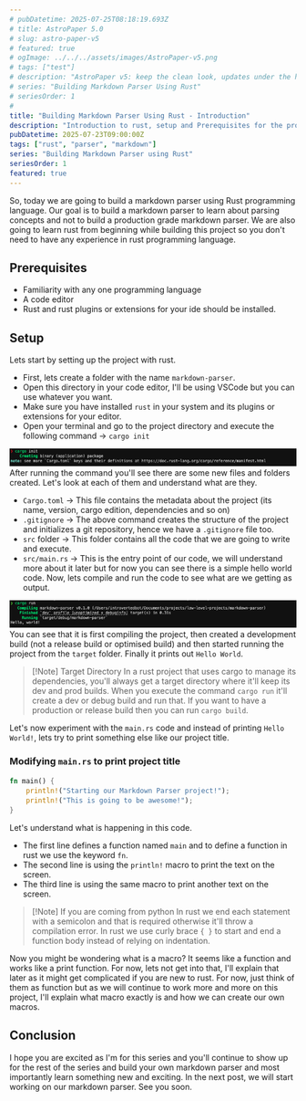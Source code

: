 ```yaml
---
# pubDatetime: 2025-07-25T08:18:19.693Z
# title: AstroPaper 5.0
# slug: astro-paper-v5
# featured: true
# ogImage: ../../../assets/images/AstroPaper-v5.png
# tags: ["test"]
# description: "AstroPaper v5: keep the clean look, updates under the hood."
# series: "Building Markdown Parser Using Rust"
# seriesOrder: 1
#
title: "Building Markdown Parser Using Rust - Introduction"
description: "Introduction to rust, setup and Prerequisites for the project."
pubDatetime: 2025-07-23T09:00:00Z
tags: ["rust", "parser", "markdown"]
series: "Building Markdown Parser using Rust"
seriesOrder: 1
featured: true
---
```


So, today we are going to build a markdown parser using Rust programming language. Our goal is to build a markdown parser to learn about parsing concepts and not to build a production grade markdown parser.
We are also going to learn rust from beginning while building this project so you don't need to have any experience in rust programming language.

## Prerequisites
- Familiarity with any one programming language
- A code editor
- Rust and rust plugins or extensions for your ide should be installed.

## Setup
Lets start by setting up the project with rust.
- First, lets create a folder with the name `markdown-parser`.
- Open this directory in your code editor, I'll be using VSCode but you can use whatever you want.
- Make sure you have installed `rust` in your system and its plugins or extensions for your editor.
- Open your terminal and go to the project directory and execute the following command -> `cargo init`


![The cargo init command in the terminal.](../../../assets/images/markdown-parser/cargo_init.png)
After running the command you'll see there are some new files and folders created.
Let's look at each of them and understand what are they.

- `Cargo.toml` -> This file contains the metadata about the project (its name, version, cargo edition, dependencies and so on)
- `.gitignore` -> The above command creates the structure of the project and initializes a git repository, hence we have a `.gitignore` file too.
- `src` folder -> This folder contains all the code that we are going to write and execute.
- `src/main.rs` -> This is the entry point of our code, we will understand more about it later but for now you can see there is a simple hello world code. Now, lets compile and run the code to see what are we getting as output.

![The output of the cargo run command.](../../../assets/images/markdown-parser/cargo_run.png)
You can see that it is first compiling the project, then created a development build (not a release build or optimised build) and then started running the project from the `target` folder. Finally it prints out `Hello World`.

> [!Note] Target Directory
> In a rust project that uses cargo to manage its dependencies, you'll always get a target directory where it'll keep its dev and prod builds. When you execute the command `cargo run` it'll create a dev or debug build and run that. If you want to have a production or release build then you can run `cargo build`.

Let's now experiment with the `main.rs` code and instead of printing `Hello World!`, lets try to print something else like our project title.

### Modifying `main.rs` to print project title
```rust
fn main() {
    println!("Starting our Markdown Parser project!");
    println!("This is going to be awesome!");
}
```

Let's understand what is happening in this code.
- The first line defines a function named `main` and to define a function in rust we use the keyword `fn`.
- The second line is using the `println!` macro to print the text on the screen.
- The third line is using the same macro to print another text on the screen.

> [!Note] If you are coming from python
> In rust we end each statement with a semicolon and that is required otherwise it'll throw a compilation error.
> In rust we use curly brace `{ }` to start and end a function body instead of relying on indentation.

Now you might be wondering what is a macro? It seems like a function and works like a print function.
For now, lets not get into that, I'll explain that later as it might get complicated if you are new to rust. For now, just think of them as function but as we will continue to work more and more on this project, I'll explain what macro exactly is and how we can create our own macros.

## Conclusion
I hope you are excited as I'm for this series and you'll continue to show up for the rest of the series and build your own markdown parser and most importantly learn something new and exciting. In the next post, we will start working on our markdown parser. See you soon.

